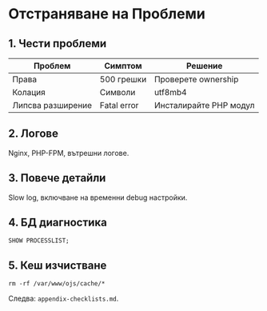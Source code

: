 # Отстраняване на Проблеми

## 1. Чести проблеми
| Проблем | Симптом | Решение |
|---------|---------|---------|
| Права | 500 грешки | Проверете ownership |
| Колaция | Символи | utf8mb4 |
| Липсва разширение | Fatal error | Инсталирайте PHP модул |

## 2. Логове
Nginx, PHP-FPM, вътрешни логове.

## 3. Повече детайли
Slow log, включване на временни debug настройки.

## 4. БД диагностика
`SHOW PROCESSLIST;`

## 5. Кеш изчистване
`rm -rf /var/www/ojs/cache/*`

Следва: `appendix-checklists.md`.
